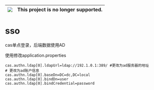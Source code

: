 |![](https://upload.wikimedia.org/wikipedia/commons/thumb/1/17/Warning.svg/156px-Warning.svg.png) | This project is no longer supported.
|---|---|

# sso
cas单点登录，后端数据使用AD

使用修改application.properties
```
cas.authn.ldap[0].ldapUrl=ldap://192.1.0.1:389/ #更改为ad服务器的地址
# 更改为ad账户信息
cas.authn.ldap[0].baseDn=DC=dc,DC=local
cas.authn.ldap[0].bindDn=user
cas.authn.ldap[0].bindCredential=password
```
